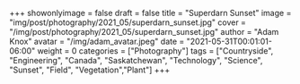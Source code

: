 +++
showonlyimage = false
draft = false
title = "Superdarn Sunset"
image = "img/post/photography/2021_05/superdarn_sunset.jpg"
cover = "/img/post/photography/2021_05/superdarn_sunset.jpg"
author = "Adam Knox"
avatar = "/img/adam_avatar.jpeg"
date = "2021-05-31T00:01:01-06:00"
weight = 0
categories = ["Photography"]
tags = ["Countryside", "Engineering", "Canada", "Saskatchewan", "Technology", "Science", "Sunset", "Field", "Vegetation","Plant"]
+++
<!--more-->